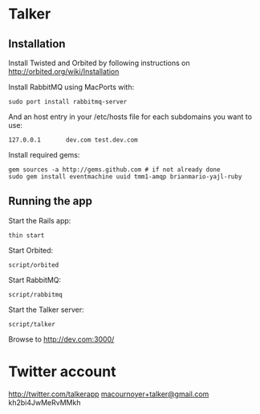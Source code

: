 # Talker

## Installation

Install Twisted and Orbited by following instructions on http://orbited.org/wiki/Installation

Install RabbitMQ using MacPorts with:

    sudo port install rabbitmq-server

And an host entry in your /etc/hosts file for each subdomains you want to use:

    127.0.0.1       dev.com test.dev.com

Install required gems:
    
    gem sources -a http://gems.github.com # if not already done
    sudo gem install eventmachine uuid tmm1-amqp brianmario-yajl-ruby

## Running the app

Start the Rails app:

    thin start

Start Orbited:

    script/orbited

Start RabbitMQ:

    script/rabbitmq

Start the Talker server:

    script/talker

Browse to http://dev.com:3000/

# Twitter account
http://twitter.com/talkerapp
macournoyer+talker@gmail.com
kh2bi4JwMeRvMMkh